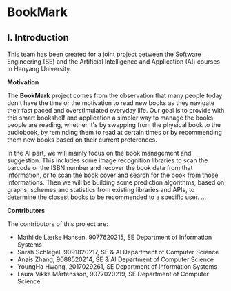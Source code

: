 BookMark
====

I. Introduction
----

This team has been created for a joint project between the Software Engineering (SE) and the Artificial Intelligence and Application (AI) courses in Hanyang University.

**Motivation**

The **BookMark** project comes from the observation that many people today don't have the time or the motivation to read new books as they navigate their fast paced and overstimulated everyday life. Our goal is to provide with this smart bookshelf and application a simpler way to manage the books people are reading, whether it's by swapping from the physical book to the audiobook, by reminding them to read at certain times or by recommending them new books based on their current preferences.

In the AI part, we will mainly focus on the book management and suggestion. This includes some image recognition libraries to scan the barcode or the ISBN number and recover the book data from that information, or to scan the book cover and search for the book from those informations. Then we will be building some prediction algorithms, based on graphs, schemes and statistics from existing libraries and APIs, to determine the closest books to be recommended to a specific user. …

**Contributors**

The contributors of this project are:

- Mathilde Lærke Hansen, 9077620215, SE
  Department of Information Systems
- Sarah Schlegel, 9091820217, SE & AI
  Department of Computer Science
- Anais Zhang, 9088520214, SE & AI
  Department of Computer Science
- YoungHa Hwang, 2017029261, SE
  Department of Information Systems
- Laura Vikke Mårtensson, 9077020219, SE
  Department of Computer Science

